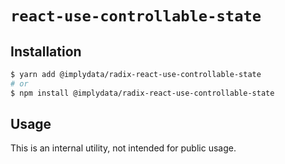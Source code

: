 # `react-use-controllable-state`

## Installation

```sh
$ yarn add @implydata/radix-react-use-controllable-state
# or
$ npm install @implydata/radix-react-use-controllable-state
```

## Usage

This is an internal utility, not intended for public usage.

